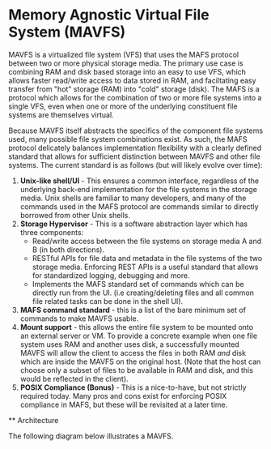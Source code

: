 # Memory Agnostic Virtual File System (MAVFS) 

MAVFS is a virtualized file system (VFS) that uses the MAFS protocol between two or more physical storage media. 
The primary use case is combining RAM and disk based storage into an easy to use VFS, which allows faster read/write access to data stored in RAM, 
and faciltating easy transfer from "hot" storage (RAM) into "cold" storage (disk). The MAFS is a protocol which allows for the combination of two or more file systems into a single VFS, even when
one or more of the underlying constituent file systems are themselves virtual. 

Because MAVFS itself abstracts the specifics of the component file systems used, many possible file system combinations exist. As such, the MAFS protocol delicately balances implementation flexibility with a clearly defined standard that allows for sufficient distinction between MAVFS and other file systems. The current standard is as follows (but will likely evolve over time): 

1) **Unix-like shell/UI** - This ensures a common interface, regardless of the underlying back-end implementation for the file systems in the storage media. Unix shells are familiar to many developers, and many of the commands used in the MAFS protocol are commands similar to directly borrowed from other Unix shells.
2) **Storage Hypervisor** - This is a software abstraction layer which has three components:
   - Read/write access between the file systems on storage media A and B (in both directions).
   - RESTful APIs for file data and metadata in the file systems of the two storage media. Enforcing REST APIs is a useful standard that allows for standardized logging, debugging and more. 
   - Implements the MAFS standard set of commands which can be directly run from the UI. (i.e creating/deleting files and all common file related tasks can be done in the shell UI).
3) **MAFS command standard** - this is a list of the bare minimum set of commands to make MAVFS usable.
4) **Mount support** - this allows the entire file system to be mounted onto an external server or VM. To provide a concrete example when one file system uses RAM and another uses disk, a successfully mounted MAVFS will allow the client to access the files in both RAM *and* disk which are inside the MAVFS on the original host. (Note that the host can choose only a subset of files to be available in RAM and disk, and this would be reflected in the client).
5) **POSIX Compliance (Bonus)** - This is a nice-to-have, but not strictly required today. Many pros and cons exist for enforcing POSIX compliance in MAFS, but these will be revisited at a later time.



** Architecture

The following diagram below illustrates a MAVFS. 




     
